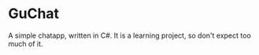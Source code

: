 # GuChat
A simple chatapp, written in C#.
It is a learning project, so don't expect too much of it.

